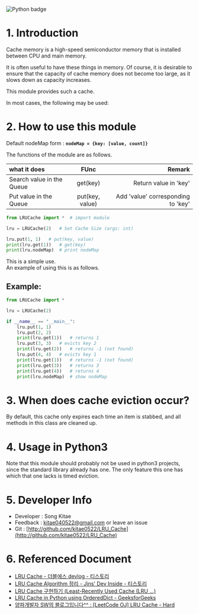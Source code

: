 ![Python badge](https://img.shields.io/badge/Python-v3.8-blue.svg)

# 1. Introduction

Cache memory is a high-speed semiconductor memory that is installed between CPU and main memory.

It is often useful to have these things in memory.
Of course, it is desirable to ensure that the capacity of cache memory does not become too large, as it slows down as capacity increases.

This module provides such a cache.

In most cases, the following may be used:

# 2. How to use this module

Default nodeMap form : **`nodeMap = {key: [value, count]}`**

The functions of the module are as follows.

| what it does              |      FUnc       |                             Remark |
| :------------------------ | :-------------: | ---------------------------------: |
| Search value in the Queue |    get(key)     |              Return value in 'key' |
| Put value in the Queue    | put(key, value) | Add 'value' corresponding to 'key' |

```python
from LRUCache import *  # import module

lru = LRUCache(2)   # Set Cache Size (args: int)

lru.put(1, 1)   # put(key, value)
print(lru.get(1))   # get(key)
print(lru.nodeMap)  # print nodeMap
```

This is a simple use.<br>
An example of using this is as follows.

## Example:

```python
from LRUCache import *

lru = LRUCache(2)

if __name__ == "__main__":
    lru.put(1, 1)
    lru.put(2, 2)
    print(lru.get(1))   # returns 1
    lru.put(3, 3)   # evicts key 2
    print(lru.get(2))   # returns -1 (not found)
    lru.put(4, 4)   # evicts key 1
    print(lru.get(1))   # returns -1 (not found)
    print(lru.get(3))   # returns 3
    print(lru.get(4))   # returns 4
    print(lru.nodeMap)  # show nodeMap
```

# 3. When does cache eviction occur?

By default, this cache only expires each time an item is stabbed, and all methods in this class are cleaned up.

# 4. Usage in Python3

Note that this module should probably not be used in python3 projects, since the standard library already has one. The only feature this one has which that one lacks is timed eviction.

# 5. Developer Info

- Developer : Song Kitae
- Feedback : kitae040522@gmail.com or leave an issue
- Git : [http://github.com/kitae0522/LRU_Cache](http://github.com/kitae0522/LRU_Cache)

# 6. Referenced Document

- [LRU Cache - 더블에스 devlog - 티스토리](https://doublesprogramming.tistory.com/254)
- [LRU Cache Algorithm 정리 - Jins' Dev Inside - 티스토리](https://jins-dev.tistory.com/entry/LRU-Cache-Algorithm-%EC%A0%95%EB%A6%AC)
- [LRU Cache 구현하기 (Least-Recently Used Cache (LRU ...)](https://0th-lab.tistory.com/6)
- [LRU Cache in Python using OrderedDict - GeeksforGeeks](https://www.geeksforgeeks.org/lru-cache-in-python-using-ordereddict/)
- [양파개발자 SW의 블로그입니다^^ : [LeetCode OJ] LRU Cache - Hard](http://oniondev.egloos.com/9749896)

